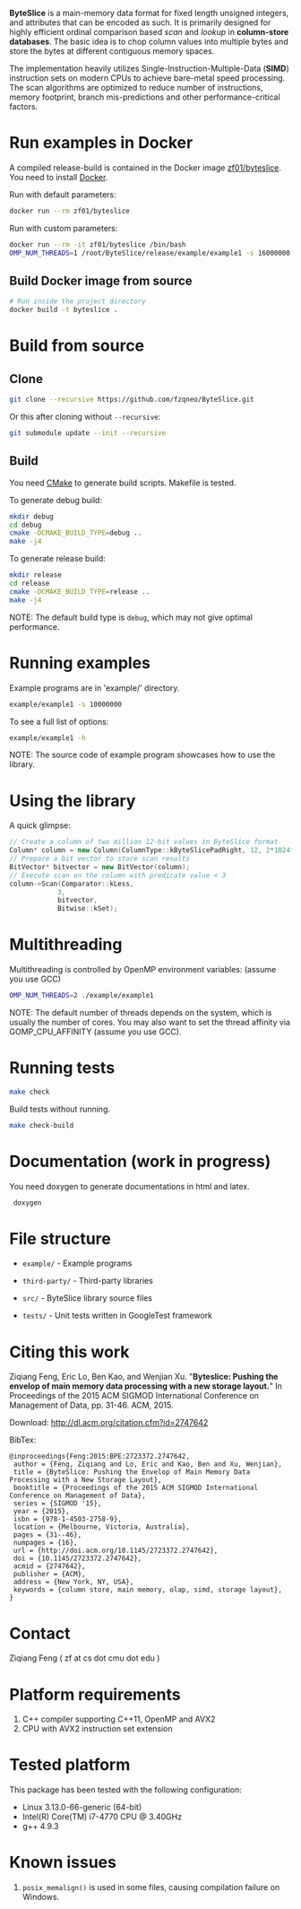 **ByteSlice** is a main-memory data format for fixed length unsigned
integers, and attributes that can be encoded as such. It is primarily designed for highly efficient
ordinal comparison based *scan* and *lookup* in **column-store databases**. The basic idea is to
chop column values into multiple bytes and store the bytes at different
contiguous memory spaces.

The implementation heavily utilizes Single-Instruction-Multiple-Data
(**SIMD**) instruction sets on modern CPUs to achieve bare-metal speed
processing. The scan algorithms are optimized to reduce number of
instructions, memory footprint, branch mis-predictions and other
performance-critical factors.

# Run examples in Docker

A compiled release-build is contained in the Docker image [zf01/byteslice](https://hub.docker.com/r/zf01/byteslice/).
You need to install [Docker](https://www.docker.com/).

Run with default parameters:
```bash
docker run --rm zf01/byteslice
```

Run with custom parameters:
```bash
docker run --rm -it zf01/byteslice /bin/bash
OMP_NUM_THREADS=1 /root/ByteSlice/release/example/example1 -s 16000000 -b 17
```

## Build Docker image from source

```bash
# Run inside the project directory
docker build -t byteslice .
```

# Build from source

## Clone

```bash
git clone --recursive https://github.com/fzqneo/ByteSlice.git
```

Or this after cloning without `--recursive`:

```bash
git submodule update --init --recursive
```


## Build

You need [CMake](https://cmake.org/) to generate build scripts. Makefile is tested.

To generate debug build:

```bash
mkdir debug
cd debug
cmake -DCMAKE_BUILD_TYPE=debug ..
make -j4
```

To generate release build:

```bash
mkdir release
cd release
cmake -DCMAKE_BUILD_TYPE=release ..
make -j4
```

NOTE: The default build type is `debug`, which may not give optimal
performance.


# Running examples

Example programs are in 'example/' directory.

```bash
example/example1 -s 10000000
```

To see a full list of options:

```bash
example/example1 -h
```

NOTE: The source code of example program showcases how to use the library.


# Using the library

A quick glimpse:

```c++
// Create a column of two million 12-bit values in ByteSlice format
Column* column = new Column(ColumnType::kByteSlicePadRight, 12, 2*1024*1024);
// Prepare a bit vector to store scan results
BitVector* bitvector = new BitVector(column);
// Execute scan on the column with predicate value < 3
column->Scan(Comparator::kLess,
            3,
            bitvector,
            Bitwise::kSet);

```


# Multithreading

Multithreading is controlled by OpenMP environment variables: (assume
you use GCC)

```bash
OMP_NUM_THREADS=2 ./example/example1
```

NOTE: The default number of threads depends on the system, which is
usually the number of cores. You may also want to set the thread
affinity via GOMP_CPU_AFFINITY (assume you use GCC).


# Running tests

```bash
make check
```

Build tests without running.

```bash
make check-build
```


#  Documentation (work in progress)

You need doxygen to generate documentations in html and latex.

```bash
 doxygen
```


# File structure

+ `example/` - Example programs

+ `third-party/` - Third-party libraries

+ `src/` - ByteSlice library source files

+ `tests/` - Unit tests written in GoogleTest framework


# Citing this work

Ziqiang Feng, Eric Lo, Ben Kao, and Wenjian Xu. "**Byteslice: Pushing
the envelop of main memory data processing with a new storage layout.**"
In Proceedings of the 2015 ACM SIGMOD International Conference on
Management of Data, pp. 31-46. ACM, 2015.

Download: http://dl.acm.org/citation.cfm?id=2747642

BibTex:
```
@inproceedings{Feng:2015:BPE:2723372.2747642,
 author = {Feng, Ziqiang and Lo, Eric and Kao, Ben and Xu, Wenjian},
 title = {ByteSlice: Pushing the Envelop of Main Memory Data Processing with a New Storage Layout},
 booktitle = {Proceedings of the 2015 ACM SIGMOD International Conference on Management of Data},
 series = {SIGMOD '15},
 year = {2015},
 isbn = {978-1-4503-2758-9},
 location = {Melbourne, Victoria, Australia},
 pages = {31--46},
 numpages = {16},
 url = {http://doi.acm.org/10.1145/2723372.2747642},
 doi = {10.1145/2723372.2747642},
 acmid = {2747642},
 publisher = {ACM},
 address = {New York, NY, USA},
 keywords = {column store, main memory, olap, simd, storage layout},
} 
```


# Contact

Ziqiang Feng ( zf at cs dot cmu dot edu )


# Platform requirements

1. C++ compiler supporting C++11, OpenMP and AVX2
2. CPU with AVX2 instruction set extension


# Tested platform

This package has been tested with the following configuration:

- Linux 3.13.0-66-generic (64-bit)
- Intel(R) Core(TM) i7-4770 CPU @ 3.40GHz
- g++ 4.9.3


# Known issues

1. `posix_memalign()` is used in some files, causing compilation failure
   on Windows.
